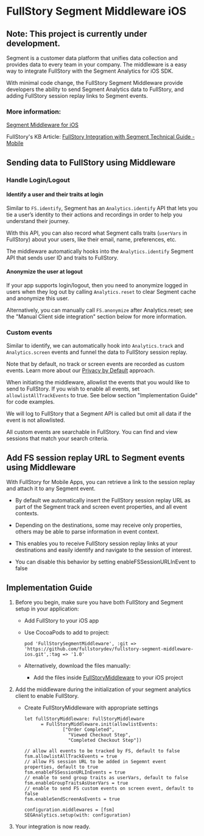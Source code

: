 # FullStory Segment Middleware iOS

## Note: This project is currently under development. 
Segment is a customer data platform that unifies data collection and provides data to every team in your company. The middleware is a easy way to integrate FullStory with the Segment Analytics for iOS SDK.

With minimal code change, the FullStory Segment Middleware provide developers the ability to send Segment Analytics data to FullStory, and adding FullStory session replay links to Segment events.


### More information:
[Segment Middleware for iOS](https://segment.com/docs/connections/sources/catalog/libraries/mobile/ios/middleware/)

FullStory's KB Article: [FullStory Integration with Segment Technical Guide - Mobile](https://help.fullstory.com/hc/en-us/articles/360051691994-FullStory-Integration-with-Segment-Technical-Guide-Mobile-Beta-)


## Sending data to FullStory using Middleware


### Handle Login/Logout 

#### Identify a user and their traits at login

Similar to `FS.identify`, Segment has an `Analytics.identify` API that lets you tie a user’s identity to their actions and recordings in order to help you understand their journey.

With this API, you can also record what Segment calls traits (`userVars` in FullStory) about your users, like their email, name, preferences, etc. 

The middleware automatically hooks into the `Analytics.identify` Segment API that sends user ID and traits to FullStory.


#### Anonymize the user at logout

If your app supports login/logout, then you need to anonymize logged in users when they log out by calling `Analytics.reset` to clear Segment cache and anonymize this user. 

Alternatively, you can manually call `FS.anonymize` after Analytics.reset; see the "Manual Client side integration" section below for more information.


### Custom events
Similar to identify, we can automatically hook into `Analytics.track` and `Analytics.screen` events and funnel the data to FullStory session replay.

Note that by default, no track or screen events are recorded as custom events. Learn more about our [Privacy by Default](https://help.fullstory.com/hc/en-us/articles/360044349073-FullStory-Private-by-Default) approach.

When initiating the middleware, allowlist the events that you would like to send to FullStory. If you wish to enable all events, set `allowlistAllTrackEvents` to true. See below section "Implementation Guide" for code examples.

We will log to FullStory that a Segment API is called but omit all data if the event is not allowlisted.

All custom events are searchable in FullStory. You can find and view sessions that match your search criteria.


## Add FS session replay URL to Segment events using Middleware
With FullStory for Mobile Apps, you can retrieve a link to the session replay and attach it to any Segment event.

- By default we automatically insert the FullStory session replay URL as part of the Segment track and screen event properties, and all event contexts.

- Depending on the destinations, some may receive only properties, others may be able to parse information in event context.

- This enables you to receive FullStory session replay links at your destinations and easily identify and navigate to the session of interest.

- You can disable this behavior by setting enableFSSessionURLInEvent to false



## Implementation Guide
1. Before you begin, make sure you have both FullStory and Segment setup in your application: 
    - Add FullStory to your iOS app
    - Use CocoaPods to add to project:

      ```
      pod 'FullStorySegmentMiddleware', :git => 'https://github.com/fullstorydev/fullstory-segment-middleware-ios.git',:tag => '1.0'
      ```

    - Alternatively, download the files manually:
      - Add the files inside [FullStoryMiddleware](https://github.com/fullstorydev/fullstory-segment-middleware-ios/tree/sabrina/dev/FullStoryMiddleware)  to your iOS project


2. Add the middleware during the initialization of your segment analytics client to enable FullStory.

    - Create FullStoryMiddleware with appropriate settings 
      ```
      let fullStoryMiddleware: FullStoryMiddleware
            = FullStoryMiddleware.init(allowlistEvents:
                    ["Order Completed",
                      "Viewed Checkout Step",
                      "Completed Checkout Step"])

      // allow all events to be tracked by FS, default to false
      fsm.allowlistAllTrackEvents = true
      // allow FS session URL to be added in Segemnt event properties, default to true
      fsm.enableFSSessionURLInEvents = true
      // enable to send group traits as userVars, default to false
      fsm.enableGroupTraitsAsUserVars = true
      // enable to send FS custom events on screen event, default to false
      fsm.enableSendScreenAsEvents = true

      configuration.middlewares = [fsm]
      SEGAnalytics.setup(with: configuration)
      ```

3. Your integration is now ready. 
